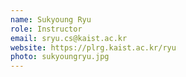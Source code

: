 ```yaml
---
name: Sukyoung Ryu
role: Instructor
email: sryu.cs@kaist.ac.kr
website: https://plrg.kaist.ac.kr/ryu
photo: sukyoungryu.jpg
---
```


